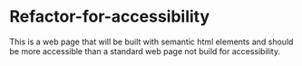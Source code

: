 # Refactor-for-accessibility
This is a web page that will be built with semantic html elements and should be more accessible than a standard web page not build for accessibility. 
